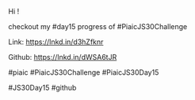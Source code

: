 Hi !



checkout my #day15 progress of #PiaicJS30Challenge



Link: https://lnkd.in/d3hZfknr

Github: https://lnkd.in/dWSA6tJR



#piaic #PiaicJS30Challenge #PiaicJS30Day15

#JS30Day15 #github